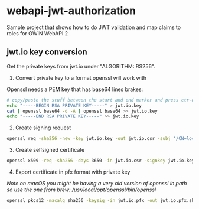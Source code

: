 # webapi-jwt-authorization
Sample project that shows how to do JWT validation and map claims to roles for OWIN WebAPI 2

## jwt.io key conversion

Get the private keys from jwt.io under "ALGORITHM: RS256".

1. Convert private key to a format openssl will work with

Openssl needs a PEM key that has base64 lines brakes: 

``` bash
# copy/paste the stuff between the start and end marker and press ctr-d
echo "-----BEGIN RSA PRIVATE KEY-----" > jwt.io.key
cat | openssl base64 -d -A | openssl base64 >> jwt.io.key
echo "-----END RSA PRIVATE KEY-----" >> jwt.io.key
```

2. Create signing request

``` bash
openssl req -sha256 -new -key jwt.io.key -out jwt.io.csr -subj '/CN=localhost'
```

3. Create selfsigned certificate

``` bash
openssl x509 -req -sha256 -days 3650 -in jwt.io.csr -signkey jwt.io.key -out jwt.io.crt
```

4. Export certificate in pfx format with private key

*Note on macOS you might be having a very old version of openssl in path so use the one from brew: /usr/local/opt/openssl/bin/openssl*

``` bash
openssl pkcs12 -macalg sha256 -keysig -in jwt.io.pfx -out jwt.io.pfx.sha256 -passin pass:qwerty1234 -passout pass:qwerty1234
```
